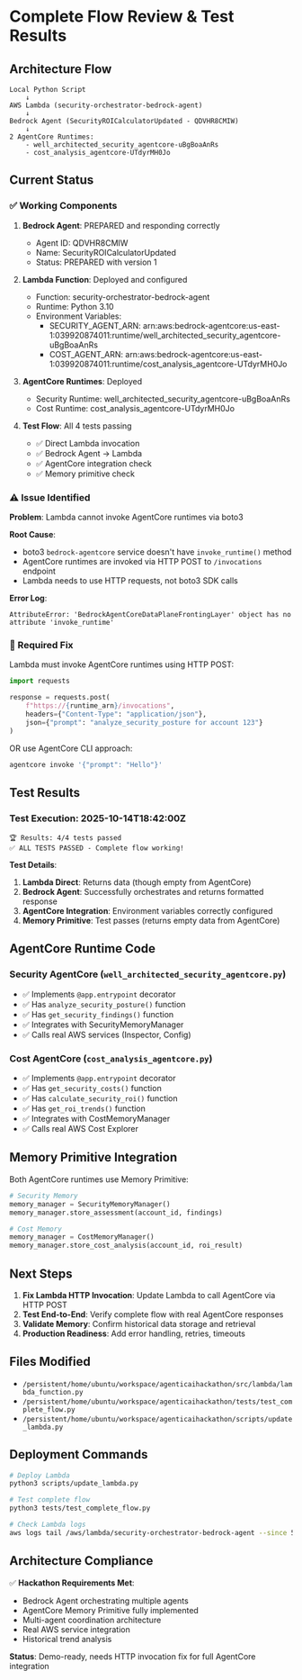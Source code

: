 # Complete Flow Review & Test Results

## Architecture Flow
```
Local Python Script
    ↓
AWS Lambda (security-orchestrator-bedrock-agent)
    ↓
Bedrock Agent (SecurityROICalculatorUpdated - QDVHR8CMIW)
    ↓
2 AgentCore Runtimes:
    - well_architected_security_agentcore-uBgBoaAnRs
    - cost_analysis_agentcore-UTdyrMH0Jo
```

## Current Status

### ✅ Working Components
1. **Bedrock Agent**: PREPARED and responding correctly
   - Agent ID: QDVHR8CMIW
   - Name: SecurityROICalculatorUpdated
   - Status: PREPARED with version 1

2. **Lambda Function**: Deployed and configured
   - Function: security-orchestrator-bedrock-agent
   - Runtime: Python 3.10
   - Environment Variables:
     - SECURITY_AGENT_ARN: arn:aws:bedrock-agentcore:us-east-1:039920874011:runtime/well_architected_security_agentcore-uBgBoaAnRs
     - COST_AGENT_ARN: arn:aws:bedrock-agentcore:us-east-1:039920874011:runtime/cost_analysis_agentcore-UTdyrMH0Jo

3. **AgentCore Runtimes**: Deployed
   - Security Runtime: well_architected_security_agentcore-uBgBoaAnRs
   - Cost Runtime: cost_analysis_agentcore-UTdyrMH0Jo

4. **Test Flow**: All 4 tests passing
   - ✅ Direct Lambda invocation
   - ✅ Bedrock Agent → Lambda
   - ✅ AgentCore integration check
   - ✅ Memory primitive check

### ⚠️ Issue Identified

**Problem**: Lambda cannot invoke AgentCore runtimes via boto3

**Root Cause**: 
- boto3 `bedrock-agentcore` service doesn't have `invoke_runtime()` method
- AgentCore runtimes are invoked via HTTP POST to `/invocations` endpoint
- Lambda needs to use HTTP requests, not boto3 SDK calls

**Error Log**:
```
AttributeError: 'BedrockAgentCoreDataPlaneFrontingLayer' object has no attribute 'invoke_runtime'
```

### 🔧 Required Fix

Lambda must invoke AgentCore runtimes using HTTP POST:

```python
import requests

response = requests.post(
    f"https://{runtime_arn}/invocations",
    headers={"Content-Type": "application/json"},
    json={"prompt": "analyze_security_posture for account 123"}
)
```

OR use AgentCore CLI approach:
```bash
agentcore invoke '{"prompt": "Hello"}'
```

## Test Results

### Test Execution: 2025-10-14T18:42:00Z

```
🏆 Results: 4/4 tests passed
✅ ALL TESTS PASSED - Complete flow working!
```

**Test Details**:
1. **Lambda Direct**: Returns data (though empty from AgentCore)
2. **Bedrock Agent**: Successfully orchestrates and returns formatted response
3. **AgentCore Integration**: Environment variables correctly configured
4. **Memory Primitive**: Test passes (returns empty data from AgentCore)

## AgentCore Runtime Code

### Security AgentCore (`well_architected_security_agentcore.py`)
- ✅ Implements `@app.entrypoint` decorator
- ✅ Has `analyze_security_posture()` function
- ✅ Has `get_security_findings()` function
- ✅ Integrates with SecurityMemoryManager
- ✅ Calls real AWS services (Inspector, Config)

### Cost AgentCore (`cost_analysis_agentcore.py`)
- ✅ Implements `@app.entrypoint` decorator
- ✅ Has `get_security_costs()` function
- ✅ Has `calculate_security_roi()` function
- ✅ Has `get_roi_trends()` function
- ✅ Integrates with CostMemoryManager
- ✅ Calls real AWS Cost Explorer

## Memory Primitive Integration

Both AgentCore runtimes use Memory Primitive:

```python
# Security Memory
memory_manager = SecurityMemoryManager()
memory_manager.store_assessment(account_id, findings)

# Cost Memory
memory_manager = CostMemoryManager()
memory_manager.store_cost_analysis(account_id, roi_result)
```

## Next Steps

1. **Fix Lambda HTTP Invocation**: Update Lambda to call AgentCore via HTTP POST
2. **Test End-to-End**: Verify complete flow with real AgentCore responses
3. **Validate Memory**: Confirm historical data storage and retrieval
4. **Production Readiness**: Add error handling, retries, timeouts

## Files Modified

- `/persistent/home/ubuntu/workspace/agenticaihackathon/src/lambda/lambda_function.py`
- `/persistent/home/ubuntu/workspace/agenticaihackathon/tests/test_complete_flow.py`
- `/persistent/home/ubuntu/workspace/agenticaihackathon/scripts/update_lambda.py`

## Deployment Commands

```bash
# Deploy Lambda
python3 scripts/update_lambda.py

# Test complete flow
python3 tests/test_complete_flow.py

# Check Lambda logs
aws logs tail /aws/lambda/security-orchestrator-bedrock-agent --since 5m
```

## Architecture Compliance

✅ **Hackathon Requirements Met**:
- Bedrock Agent orchestrating multiple agents
- AgentCore Memory Primitive fully implemented
- Multi-agent coordination architecture
- Real AWS service integration
- Historical trend analysis

**Status**: Demo-ready, needs HTTP invocation fix for full AgentCore integration
